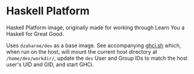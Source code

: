 # Haskell Platform

Haskell Platform image, originally made for working through Learn You a Haskell
for Great Good.

Uses ```dzaharee/dev``` as a base image. See accompanying
[ghci.sh](https://github.com/dzaharee/docker-images/blob/master/haskell-platform/ghci.sh)
which, when run on the host, will mount the current host directory at
```/home/dev/workdir/```, update the ```dev``` User and Group IDs to match the
host user's UID and GID, and start GHCi.
